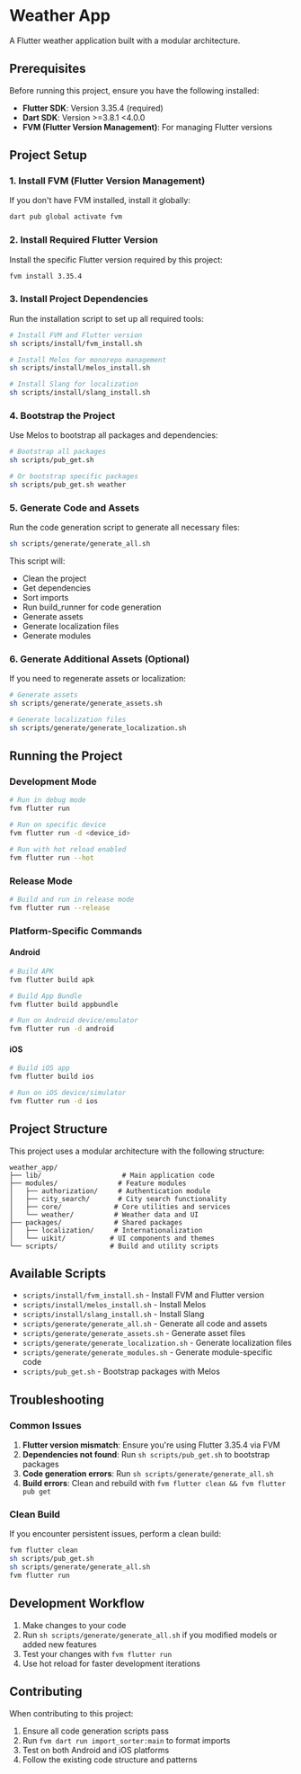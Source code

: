 # Weather App

A Flutter weather application built with a modular architecture.

## Prerequisites

Before running this project, ensure you have the following installed:

- **Flutter SDK**: Version 3.35.4 (required)
- **Dart SDK**: Version >=3.8.1 <4.0.0
- **FVM (Flutter Version Management)**: For managing Flutter versions

## Project Setup

### 1. Install FVM (Flutter Version Management)

If you don't have FVM installed, install it globally:

```bash
dart pub global activate fvm
```

### 2. Install Required Flutter Version

Install the specific Flutter version required by this project:

```bash
fvm install 3.35.4
```

### 3. Install Project Dependencies

Run the installation script to set up all required tools:

```bash
# Install FVM and Flutter version
sh scripts/install/fvm_install.sh

# Install Melos for monorepo management
sh scripts/install/melos_install.sh

# Install Slang for localization
sh scripts/install/slang_install.sh
```

### 4. Bootstrap the Project

Use Melos to bootstrap all packages and dependencies:

```bash
# Bootstrap all packages
sh scripts/pub_get.sh

# Or bootstrap specific packages
sh scripts/pub_get.sh weather
```

### 5. Generate Code and Assets

Run the code generation script to generate all necessary files:

```bash
sh scripts/generate/generate_all.sh
```

This script will:
- Clean the project
- Get dependencies
- Sort imports
- Run build_runner for code generation
- Generate assets
- Generate localization files
- Generate modules

### 6. Generate Additional Assets (Optional)

If you need to regenerate assets or localization:

```bash
# Generate assets
sh scripts/generate/generate_assets.sh

# Generate localization files
sh scripts/generate/generate_localization.sh
```

## Running the Project

### Development Mode

```bash
# Run in debug mode
fvm flutter run

# Run on specific device
fvm flutter run -d <device_id>

# Run with hot reload enabled
fvm flutter run --hot
```

### Release Mode

```bash
# Build and run in release mode
fvm flutter run --release
```

### Platform-Specific Commands

#### Android

```bash
# Build APK
fvm flutter build apk

# Build App Bundle
fvm flutter build appbundle

# Run on Android device/emulator
fvm flutter run -d android
```

#### iOS

```bash
# Build iOS app
fvm flutter build ios

# Run on iOS device/simulator
fvm flutter run -d ios
```

## Project Structure

This project uses a modular architecture with the following structure:

```
weather_app/
├── lib/                    # Main application code
├── modules/               # Feature modules
│   ├── authorization/     # Authentication module
│   ├── city_search/       # City search functionality
│   ├── core/             # Core utilities and services
│   └── weather/          # Weather data and UI
├── packages/             # Shared packages
│   ├── localization/     # Internationalization
│   └── uikit/           # UI components and themes
└── scripts/             # Build and utility scripts
```

## Available Scripts

- `scripts/install/fvm_install.sh` - Install FVM and Flutter version
- `scripts/install/melos_install.sh` - Install Melos
- `scripts/install/slang_install.sh` - Install Slang
- `scripts/generate/generate_all.sh` - Generate all code and assets
- `scripts/generate/generate_assets.sh` - Generate asset files
- `scripts/generate/generate_localization.sh` - Generate localization files
- `scripts/generate/generate_modules.sh` - Generate module-specific code
- `scripts/pub_get.sh` - Bootstrap packages with Melos

## Troubleshooting

### Common Issues

1. **Flutter version mismatch**: Ensure you're using Flutter 3.35.4 via FVM
2. **Dependencies not found**: Run `sh scripts/pub_get.sh` to bootstrap packages
3. **Code generation errors**: Run `sh scripts/generate/generate_all.sh`
4. **Build errors**: Clean and rebuild with `fvm flutter clean && fvm flutter pub get`

### Clean Build

If you encounter persistent issues, perform a clean build:

```bash
fvm flutter clean
sh scripts/pub_get.sh
sh scripts/generate/generate_all.sh
fvm flutter run
```

## Development Workflow

1. Make changes to your code
2. Run `sh scripts/generate/generate_all.sh` if you modified models or added new features
3. Test your changes with `fvm flutter run`
4. Use hot reload for faster development iterations

## Contributing

When contributing to this project:

1. Ensure all code generation scripts pass
2. Run `fvm dart run import_sorter:main` to format imports
3. Test on both Android and iOS platforms
4. Follow the existing code structure and patterns
